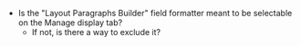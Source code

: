 * Is the "Layout Paragraphs Builder" field formatter meant to be selectable on the Manage display tab?
  * If not, is there a way to exclude it?
